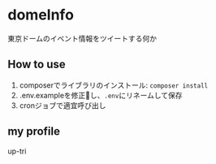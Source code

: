 # domeInfo

東京ドームのイベント情報をツイートする何か

## How to use
1. composerでライブラリのインストール: `composer install`
2. .env.exampleを修正し、`.env`にリネームして保存
3. cronジョブで適宜呼び出し

## my profile

up-tri